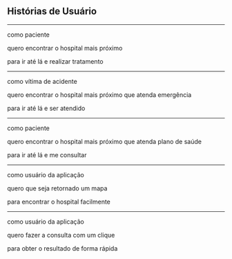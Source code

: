 ## Histórias de Usuário

------------------------
  
como paciente

quero encontrar o hospital mais próximo

para ir até lá e realizar tratamento

  ------------------------
  
como vítima de acidente

quero encontrar o hospital mais próximo que atenda emergência

para ir até lá e ser atendido

  ------------------------

como paciente

quero encontrar o hospital mais próximo que atenda plano de saúde

para ir até lá e me consultar

  ------------------------
  
como usuário da aplicação

quero que seja retornado um mapa

para encontrar o hospital facilmente

  ------------------------
  
como usuário da aplicação

quero fazer a consulta com um clique

para obter o resultado de forma rápida

